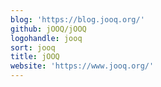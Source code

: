 ```yaml
---
blog: 'https://blog.jooq.org/'
github: jOOQ/jOOQ
logohandle: jooq
sort: jooq
title: jOOQ
website: 'https://www.jooq.org/'
---
```

